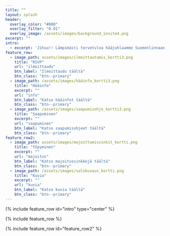 ```yaml
---
title: ""
layout: splash
header:
  overlay_color: "#000"
  overlay_filter: "0.01"
  overlay_image: /assets/images/background_invite4.png
excerpt: ""
intro: 
  - excerpt: 'Jihuu!! Lämpimästi tervetuloa hääjuhlaamme Suomenlinnaan.'
feature_row:
  - image_path: assets/images/ilmoittautumis_kortti3.png
    title: "RSVP"
    url: "ilmoittaudu"
    btn_label: "Ilmoittaudu täältä"
    btn_class: "btn--primary"
  - image_path: /assets/images/hääinfo_kortti3.png
    title: "Hääinfo"
    excerpt: ""
    url: "info"
    btn_label: "Katso hääinfot täältä"
    btn_class: "btn--primary"
  - image_path: /assets/images/saapumisohje_kortti3.png
    title: "Saapuminen"
    excerpt: ""
    url: "saapuminen"
    btn_label: "Katso saapumisohjeet täältä"
    btn_class: "btn--primary"
feature_row2:
  - image_path: assets/images/majoittumisvinkit_kortti.png
    title: "Yöpyminen"
    excerpt: ""
    url: "majoitus"
    btn_label: "Katso majoitusvinkkejä täältä"
    btn_class: "btn--primary"
  - image_path: /assets/images/valokuvaus_kortti.png
    title: "Kuvia"
    excerpt: ""
    url: "kuvia"
    btn_label: "Katso kuvia täältä"
    btn_class: "btn--primary"
---
```


{% include feature_row id="intro" type="center" %}

{% include feature_row %}

{% include feature_row id="feature_row2" %}

